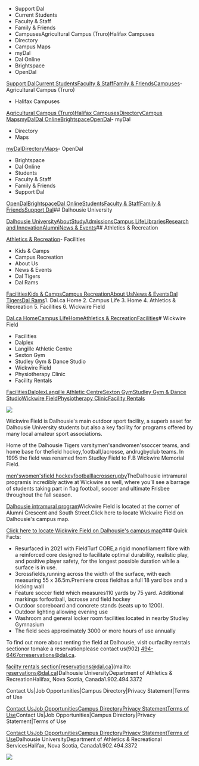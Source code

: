- Support Dal
- Current Students
- Faculty & Staff
- Family & Friends
- CampusesAgricultural Campus (Truro)Halifax Campuses
- Directory
- Campus Maps
- myDal
- Dal Online
- Brightspace
- OpenDal

[Support Dal](https://alumniapps2.dal.ca/giving/index)[Current Students](https://www.dal.ca/information-current-students.html)[Faculty & Staff](https://www.dal.ca/information-faculty-staff.html)[Family & Friends](https://www.dal.ca/parents-and-families.html)[Campuses](#)- Agricultural Campus (Truro)
- Halifax Campuses

[Agricultural Campus (Truro)](https://www.dal.ca/about/campus-locations/truro-bible-hill.html)[Halifax Campuses](https://www.dal.ca/about/campus-locations/halifax.html)[Directory](https://directory.dal.ca/)[Campus Maps](https://campusmap.dal.ca/)[myDal](https://my.dal.ca)[Dal Online](https://dalonline.dal.ca)[Brightspace](https://www.dal.ca/brightspace)[OpenDal](https://registeratcontinuingeducation.dal.ca/)- myDal
- Directory
- Maps

[myDal](https://my.dal.ca)[Directory](https://directory.dal.ca/)[Maps](https://campusmap.dal.ca/)- OpenDal
- Brightspace
- Dal Online
- Students
- Faculty & Staff
- Family & Friends
- Support Dal

[OpenDal](https://registeratcontinuingeducation.dal.ca/)[Brightspace](https://www.dal.ca/brightspace)[Dal Online](https://dalonline.dal.ca)[Students](https://www.dal.ca/information-current-students.html)[Faculty & Staff](https://www.dal.ca/information-faculty-staff.html)[Family & Friends](https://www.dal.ca/parents-and-families.html)[Support Dal](https://alumniapps2.dal.ca/giving/index)## Dalhousie University

[Dalhousie University](https://www.dal.ca/)[About](https://www.dal.ca/about.html)[Study](https://www.dal.ca/study.html)[Admissions](https://www.dal.ca/admissions.html)[Campus Life](https://www.dal.ca/campus_life.html)[Libraries](https://www.dal.ca/libraries.html)[Research and Innovation](https://www.dal.ca/research-and-innovation.html)[Alumni](https://www.dal.ca/alumni.html)[News & Events](https://www.dal.ca/news.html)## Athletics & Recreation

[Athletics & Recreation](https://athletics.dal.ca/)- Facilities
- Kids & Camps
- Campus Recreation
- About Us
- News & Events
- Dal Tigers
- Dal Rams

[Facilities](https://athletics.dal.ca/facilities.html)[Kids & Camps](https://athletics.dal.ca/kids-and-camps.html)[Campus Recreation](https://athletics.dal.ca/campus-recreation.html)[About Us](https://athletics.dal.ca/about-us.html)[News & Events](https://athletics.dal.ca/dalplex_news_events.html)[Dal Tigers](https://athletics.dal.ca/dalhousie_tigers.html)[Dal Rams](https://athletics.dal.ca/rams.html)1. Dal.ca Home
2. Campus Life
3. Home
4. Athletics & Recreation
5. Facilities
6. Wickwire Field

[Dal.ca Home](https://www.dal.ca/)[Campus Life](https://www.dal.ca/campus_life.html)[Home](https://athletics.dal.ca/)[Athletics & Recreation](https://athletics.dal.ca/)[Facilities](https://athletics.dal.ca/facilities.html)# Wickwire Field

- Facilities
- Dalplex
- Langille Athletic Centre
- Sexton Gym
- Studley Gym & Dance Studio
- Wickwire Field
- Physiotherapy Clinic
- Facility Rentals

[Facilities](https://athletics.dal.ca/facilities.html)[Dalplex](https://athletics.dal.ca/facilities/Dalplex.html)[Langille Athletic Centre](https://athletics.dal.ca/facilities/langille-athletic-centre.html)[Sexton Gym](https://athletics.dal.ca/facilities/sexton_gym.html)[Studley Gym & Dance Studio](https://athletics.dal.ca/facilities/studley_gym_dancestudio.html)[Wickwire Field](https://athletics.dal.ca/facilities/wickwire_field.html)[Physiotherapy Clinic](https://athletics.dal.ca/facilities/Dalhousie_Physiotherapy_clinic.html)[Facility Rentals](https://athletics.dal.ca/facilities/facility-rentals.html)

![](https://cdn.dal.ca/content/dam/dalhousie/images/athletics/facilities/wickwirefield.jpg.lt_6e0d4cd23ada20deb90ea70d3daa1cb5.res/wickwirefield.jpg)

Wickwire Field is Dalhousie's main outdoor sport facility, a superb asset for Dalhousie University students but also a key facility for programs offered by many local amateur sport associations.

Home of the Dalhousie Tigers varsitymen'sandwomen'ssoccer teams, and home base for thefield hockey,football,lacrosse, andrugbyclub teams. In 1995 the field was renamed from Studley Field to F.B Wickwire Memorial Field.

[men's](http://www.daltigers.ca/sports/msoc/index)[women's](http://www.daltigers.ca/sports/wsoc/index)[field hockey](/campus-recreation/clubs/Tier_1_Sport_Clubs/field_hockey.html)[football](/campus-recreation/clubs/Tier_1_Sport_Clubs/football.html)[lacrosse](/campus-recreation/clubs/Tier_1_Sport_Clubs/lacrosse.html)[rugby](/campus-recreation/clubs/Tier_1_Sport_Clubs/rugby.html)TheDalhousie intramural programis incredibly active at Wickwire as well, where you’ll see a barrage of students taking part in flag football, soccer and ultimate Frisbee throughout the fall season.

[Dalhousie intramural program](/campus-recreation/intramurals.html)Wickwire Field is located at the corner of Alumni Crescent and South Street.Click here to locate Wickwire Field on Dalhousie's campus map.

[Click here to locate Wickwire Field on Dalhousie's campus map](http://campusmap.dal.ca/?building=95)### Quick Facts:

- Resurfaced in 2021 with FieldTurf CORE,a rigid monofilament fibre with a reinforced core designed to facilitate optimal durability, realistic play, and positive player safety, for the longest possible duration while a surface is in use.
- 3crossfields,running across the width of the surface, with each measuring 55 x 36.5m.Premiere cross fieldhas a full 18 yard box and a kicking wall
- Feature soccer field which measures110 yards by 75 yard. Additional markings forfootball, lacrosse and field hockey
- Outdoor scoreboard and concrete stands (seats up to 1200).
- Outdoor lighting allowing evening use
- Washroom and general locker room facilities located in nearby Studley Gymnasium
- The field sees approximately 3000 or more hours of use annually

To find out more about renting the field at Dalhousie, visit ourfacilty rentals sectionor tomake a reservationplease contact us(902) 494-6467orreservations@dal.ca.

[facilty rentals section](/facilities/facility-rentals.html)[reservations@dal.ca](mailto: reservations@dal.ca)Dalhousie UniversityDepartment of Athletics & RecreationHalifax, Nova Scotia, Canada1.902.494.3372

Contact Us|Job Opportunities|Campus Directory|Privacy Statement|Terms of Use

[Contact Us](/about-us/dalplex_contact_us.html)[Job Opportunities](/about-us/job_opportunities.html)[Campus Directory](http://directory.dal.ca)[Privacy Statement](https://www.dal.ca/privacy_statement.html)[Terms of Use](https://www.dal.ca/terms_of_use.html)Contact Us|Job Opportunities|Campus Directory|Privacy Statement|Terms of Use

[Contact Us](/about-us/dalplex_contact_us.html)[Job Opportunities](/about-us/job_opportunities.html)[Campus Directory](http://directory.dal.ca)[Privacy Statement](https://www.dal.ca/privacy_statement.html)[Terms of Use](https://www.dal.ca/terms_of_use.html)Dalhousie UniversityDepartment of Athletics & Recreational ServicesHalifax, Nova Scotia, Canada1.902.494.3372

[](//www.dal.ca/contact_us.html)[](//www.dal.ca/contact_us.html)![](//googleads.g.doubleclick.net/pagead/viewthroughconversion/1027188514/?value=0&label=Ceo_CMqN_wUQos7m6QM&guid=ON&script=0)

